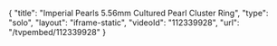 {
    "title": "Imperial Pearls 5.56mm Cultured Pearl Cluster Ring",
    "type": "solo",
    "layout": "iframe-static",
    "videoId": "112339928",
    "url": "\/tvpembed\/112339928"
}